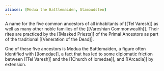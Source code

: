 ```yaml
---
aliases: [Medua the Battlemaiden, Stamoudsten]
---
```

A name for the five common ancestors of all inhabitants of [[Tel Varesh]] as well as many other noble families of the [[Vareshian Commonwealth]]. Their rites are practiced by the [[Masked Priests]] of the Primal Ancestors as part of the traditional [[Veneration of the Dead]].

One of these five ancestors is Medua the Battlemaiden, a figure often identified with [[Iomedae]], a fact that has led to some diplomatic friction between [[Tel Varesh]] and the [[Church of Iomedae]], and [[Arcadia]] by extension.

